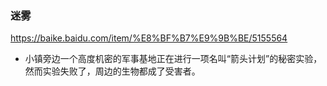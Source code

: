### 迷雾
https://baike.baidu.com/item/%E8%BF%B7%E9%9B%BE/5155564
- 小镇旁边一个高度机密的军事基地正在进行一项名叫“箭头计划”的秘密实验，然而实验失败了，周边的生物都成了受害者。